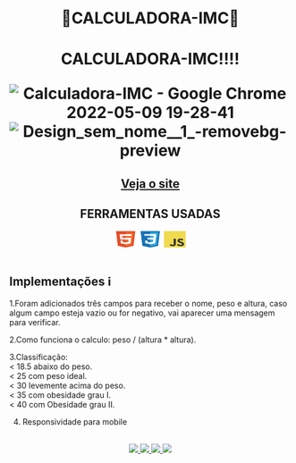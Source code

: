# <div align="center">📌CALCULADORA-IMC📌 </div>
<h1 align="center">CALCULADORA-IMC!!!!



![Calculadora-IMC - Google Chrome 2022-05-09 19-28-41](https://user-images.githubusercontent.com/97768716/167509242-f602de21-89b4-44b2-bdc1-469899bab386.gif)
![Design_sem_nome__1_-removebg-preview](https://user-images.githubusercontent.com/97768716/172171032-3a72d56c-5806-4219-855e-dfa561c3ba58.png)

  
<h2 align="center">
  <a href="https://gabrielsf2022.github.io/Calculate-bmi/" target="_blank"> Veja o site </a>
</h2>

<h2 align="center"> FERRAMENTAS USADAS </h2>
 

<div align="center" style="display: inline_block">
  <img align="center" alt="Rafa-HTML" height="30" width="40" src="https://raw.githubusercontent.com/devicons/devicon/master/icons/html5/html5-original.svg">
  <img align="center" alt="Rafa-CSS" height="30" width="40" src="https://raw.githubusercontent.com/devicons/devicon/master/icons/css3/css3-original.svg">
  <img align="center" alt="Rafa-JS" height="30" width="40" src="https://raw.githubusercontent.com/devicons/devicon/master/icons/javascript/javascript-original.svg">


 
</div>
</br>

   ## Implementações :information_source:
1.Foram adicionados três campos para receber o nome, peso e altura, caso algum campo esteja vazio ou for negativo, vai aparecer uma mensagem para verificar.

2.Como funciona o calculo: peso / (altura * altura).

3.Classificação: <br>
                 < 18.5 abaixo do peso. <br>
                 < 25 com peso ideal.<br>
                 < 30 levemente acima do peso.<br>
                 < 35 com obesidade grau I.<br>
                 < 40 com Obesidade grau II.<br>
                 
4. Responsividade para mobile



<div align="center" style="display:inline_block"> <br> 
  
  <a href="https://www.instagram.com/gabriel_furtado2002/" target="_blank">
    <img src="https://img.shields.io/badge/-Instagram-%23E4405F?style=for-the-badge&logo=instagram&logoColor=white" 
  </a>
 	
 <a href="https://discord.gg/wagxzStdcR" target="_blank">
   <img src="https://img.shields.io/badge/Discord-7289DA?style=for-the-badge&logo=discord&logoColor=white" 
  </a>
  
  <a href = "mailto:gs294860@gmail.com" target="_blank">
    <img src="https://img.shields.io/badge/-Gmail-%23333?style=for-the-badge&logo=gmail&logoColor=white" 
  </a>
  
  <a href="https://www.linkedin.com/in/gabriel-furtado-847aa7225/" target="_blank">
    <img src="https://img.shields.io/badge/-LinkedIn-%230077B5?style=for-the-badge&logo=linkedin&logoColor=white">
  </a> 
  
  </div>
